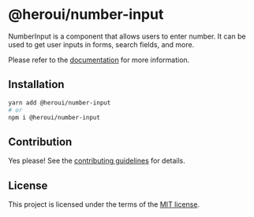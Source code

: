 # @heroui/number-input

NumberInput is a component that allows users to enter number. It can be used to get user inputs in forms, search fields, and more.

Please refer to the [documentation](https://heroui.com/docs/components/number-input) for more information.

## Installation

```sh
yarn add @heroui/number-input
# or
npm i @heroui/number-input
```

## Contribution

Yes please! See the
[contributing guidelines](https://github.com/heroui-inc/heroui/blob/master/CONTRIBUTING.md)
for details.

## License

This project is licensed under the terms of the
[MIT license](https://github.com/heroui-inc/heroui/blob/master/LICENSE).
